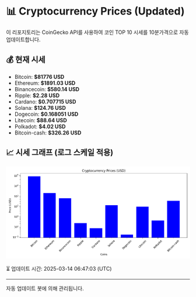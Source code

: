 
# 📊 Cryptocurrency Prices (Updated)

이 리포지토리는 CoinGecko API를 사용하여 코인 TOP 10 시세를 10분가격으로 자동 업데이트합니다.

## 💰 현재 시세
- Bitcoin: **$81776 USD**
- Ethereum: **$1891.03 USD**
- Binancecoin: **$580.14 USD**
- Ripple: **$2.28 USD**
- Cardano: **$0.707715 USD**
- Solana: **$124.76 USD**
- Dogecoin: **$0.168051 USD**
- Litecoin: **$88.64 USD**
- Polkadot: **$4.02 USD**
- Bitcoin-cash: **$326.26 USD**

## 📈 시세 그래프 (로그 스케일 적용)
![Crypto Prices](crypto_prices.png)

⏳ 업데이트 시간: 2025-03-14 06:47:03 (UTC)

---
자동 업데이트 봇에 의해 관리됩니다.
